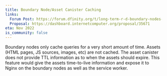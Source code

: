```yaml
---
title: Boundary Node/Asset Canister Caching
links:
  Forum Post: https://forum.dfinity.org/t/long-term-r-d-boundary-nodes-proposal/9401
  Proposal: https://dashboard.internetcomputer.org/proposal/35671
eta: Nov 2022
is_community: false
---
```


Boundary nodes only cache queries for a very short amount of time. Assets (HTML pages, JS sources, images, etc) are not cached. The asset canister does not provide TTL information as to when the assets should expire. This feature would give the assets time-to-live information and expose it to Nginx on the boundary nodes as well as the service worker.
